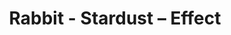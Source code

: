 ---
title: Rabbit - Stardust – Effect
builder: true
type: coming-soon

# Content section
sections:
  - headerSection
  - countdownSection
  - servicesSection
  - subscribeSection
  - teamSection
  - contactSection
  - mapSection

# Background effect
stardustEffect: 
  enable: true
  particleColor: "#ff417d"
  microParticleColor: "#4EFCFE"
  gradientColor: "rgba(82,42,114,1)"
  gradientColor2: "rgba(26,14,4,0)"

---